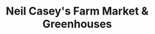 ---
title: "Neil Casey's Farm Market & Greenhouses"
url: /tully/neil-caseys-farm-market-and-greenhouses/
shop: farm
---